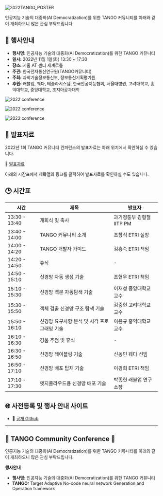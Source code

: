 ![
 2022TANGO_POSTER   
](img/20221101_tango.jpg)

인공지능 기술의 대중화(AI Democratization)를 위한 TANGO 커뮤니티를 아래와 같이 개최하오니 많은 관심 부탁드립니다.

## 📅 행사안내
- **행사명:** 인공지능 기술의 대중화(AI Democratization)를 위한 TANGO 커뮤니티
- **일시:** 2022년 11월 1일(화) 13:30 ~ 17:30
- **장소:** 서울 AT 센터 세계로룸
- **주관:** 한국전자통신연구원(TANGO커뮤니티)
- **주최:** 과학기술정보통신부, 정보통신기획평가원
- **후원:** 래블업, 웨다, 테슬라시스템, 한국인공지능협회, 서울대병원, 고려대학교, 홍익대학교, 중앙대학교, 조지아공과대학


![
 2022 conference
](img/22_conf2.png)

![
 2022 conference
](img/22_conf1.png)

![
 2022 conference
](img/22_conf4.png)


## 📝 발표자료
2022년 1회 TANGO 커뮤니티 컨퍼런스의 발표자료는 아래 위치에서 확인하실 수 있습니다.

🔗 [발표자료](https://github.com/ML-TANGO/TANGO/tree/main/docs/2022_Fall_Community_Conference)

아래의 시간표에서 제목열의 링크를 클릭하여 발표자료를 확인하실 수도 있습니다.

## 🕒 시간표
| 시간           | 제목                             | 발표자                       |
|----------------|----------------------------------|------------------------------|
| 13:30 - 13:40  | 개회식 및 축사                   | 과기정통부 김형철 IITP PM     |
| 13:40 - 14:00  | TANGO 커뮤니티 소개              | 조창식 ETRI 실장             |
| 14:00 - 14:20  | TANGO 개발자 가이드              | 김홍숙 ETRI 책임             |
| 14:20 - 14:50  | 휴식                             | -                            |
| 14:50 - 15:10  | 신경망 자동 생성 기술            | 조현우 ETRI 책임             |
| 15:10 - 15:30  | 신경망 백본 자동탐색 기술        | 이재성 중앙대학교 교수       |
| 15:30 - 15:50  | 객체 검출 신경망 구조 탐색 기술 | 김중헌 고려대학교 교수       |
| 15:50 - 16:10  | 신경망 요구사항 분석 및 시각 프로그래밍 기술 | 이윤규 홍익대학교 교수 |
| 16:10 - 16:30  | 경품 추첨 및 휴식                | -                            |
| 16:30 - 16:50  | 신경망 레이블링 기술              | 신동민 웨다 선임             |
| 16:50 - 17:10  | 신경망 배포 탑재 기술            | 이경희 ETRI 책임             |
| 17:10 - 17:30  | 엣지클라우드용 신경망 배포 기술  | 박종현 래블업 연구소장       |

## 🌐 사전등록 및 행사 안내 사이트
- 🔗 [공개 Github](https://github.com/ML-TANGO/TANGO)

---

## 🎊 TANGO Community Conference 🎊
인공지능 기술의 대중화(AI Democratization)를 위한 TANGO 커뮤니티를 아래와 같이 개최하오니 많은 관심 부탁드립니다.

**행사안내**
- **행사명:** 인공지능 기술의 대중화(AI Democratization)를 위한 TANGO 커뮤니티
- **TANGO:** Target Adaptive No-code neural network Generation and Operation framework
